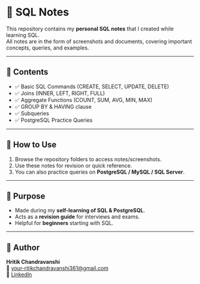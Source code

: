 # 📘 SQL Notes

This repository contains my **personal SQL notes** that I created while learning SQL.  
All notes are in the form of screenshots and documents, covering important concepts, queries, and examples.  

---

## 📂 Contents
- ✅ Basic SQL Commands (CREATE, SELECT, UPDATE, DELETE)  
- ✅ Joins (INNER, LEFT, RIGHT, FULL)  
- ✅ Aggregate Functions (COUNT, SUM, AVG, MIN, MAX)  
- ✅ GROUP BY & HAVING clause  
- ✅ Subqueries  
- ✅ PostgreSQL Practice Queries  

---

## 🚀 How to Use
1. Browse the repository folders to access notes/screenshots.  
2. Use these notes for revision or quick reference.  
3. You can also practice queries on **PostgreSQL / MySQL / SQL Server**.  

---

## 🎯 Purpose
- Made during my **self-learning of SQL & PostgreSQL**.  
- Acts as a **revision guide** for interviews and exams.  
- Helpful for **beginners** starting with SQL.  

---

## 👤 Author
**Hritik Chandravanshi**  
📧 your-ritikchandravanshi361@gmail.com  
🔗 [LinkedIn](https://www.linkedin.com/in/ritik-chandravanshi-645576316?utm_source=share&utm_campaign=share_via&utm_content=profile&utm_medium=android_app)
